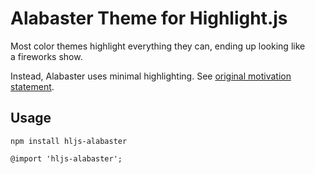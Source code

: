 # Alabaster Theme for Highlight.js

Most color themes highlight everything they can, ending up looking like a fireworks show.

Instead, Alabaster uses minimal highlighting. See [original motivation statement](https://github.com/tonsky/vscode-theme-alabaster#motivation).

## Usage

```
npm install hljs-alabaster
```

```
@import 'hljs-alabaster';
```
